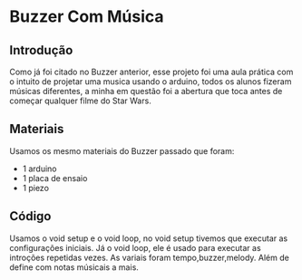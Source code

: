# Buzzer Com Música

## Introdução

Como já foi citado no Buzzer anterior, esse projeto foi uma aula prática com o intuito de projetar
uma musica usando o arduino, todos os alunos fizeram músicas diferentes, a minha em questão foi
a abertura que toca antes de começar qualquer filme do Star Wars.

## Materiais
Usamos os mesmo materiais do Buzzer passado que foram:
- 1 arduino
- 1 placa de ensaio
- 1 piezo

## Código

Usamos o void setup e o void loop, no void setup tivemos que executar as configurações iniciais.
Já o void loop, ele é usado para executar as introções repetidas vezes.
As variais foram tempo,buzzer,melody. Além de define com notas músicais a mais.
